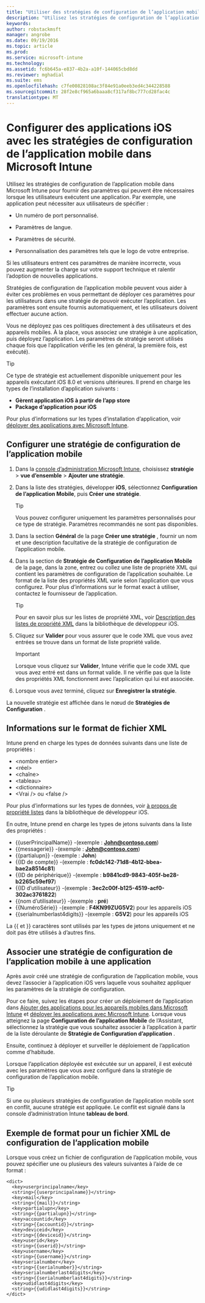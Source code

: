 ```yaml
---
title: "Utiliser des stratégies de configuration de l’application mobile iOS | Microsoft Intune"
description: "Utilisez les stratégies de configuration de l’application mobile dans Intune pour fournir des paramètres qui peuvent être nécessaires lorsque les utilisateurs exécutent une application iOS."
keywords: 
author: robstackmsft
manager: angrobe
ms.date: 09/19/2016
ms.topic: article
ms.prod: 
ms.service: microsoft-intune
ms.technology: 
ms.assetid: fc6b645a-e837-4b2a-a10f-144065cbd8dd
ms.reviewer: mghadial
ms.suite: ems
ms.openlocfilehash: c7fe00828108ac3f84e91a0eeb3ed4c344228588
ms.sourcegitcommit: 28f2e8cf965a6baaa8cf317af8bc777cd28fac4c
translationtype: MT
---
```

# Configurer des applications iOS avec les stratégies de configuration de l’application mobile dans Microsoft Intune
Utilisez les stratégies de configuration de l’application mobile dans Microsoft Intune pour fournir des paramètres qui peuvent être nécessaires lorsque les utilisateurs exécutent une application. Par exemple, une application peut nécessiter aux utilisateurs de spécifier :

-   Un numéro de port personnalisé.

-   Paramètres de langue.

-   Paramètres de sécurité.

-   Personnalisation des paramètres tels que le logo de votre entreprise.

Si les utilisateurs entrent ces paramètres de manière incorrecte, vous pouvez augmenter la charge sur votre support technique et ralentir l’adoption de nouvelles applications.

Stratégies de configuration de l’application mobile peuvent vous aider à éviter ces problèmes en vous permettant de déployer ces paramètres pour les utilisateurs dans une stratégie de pouvoir exécuter l’application. Les paramètres sont ensuite fournis automatiquement, et les utilisateurs doivent effectuer aucune action.

Vous ne déployez pas ces politiques directement à des utilisateurs et des appareils mobiles. À la place, vous associez une stratégie à une application, puis déployez l’application. Les paramètres de stratégie seront utilisés chaque fois que l’application vérifie les (en général, la première fois, est exécuté).

> [!TIP]
> Ce type de stratégie est actuellement disponible uniquement pour les appareils exécutant iOS 8.0 et versions ultérieures. Il prend en charge les types de l’installation d’application suivants :
>
> -   **Gèrent application iOS à partir de l’app store**
> -   **Package d’application pour iOS**
>
> Pour plus d’informations sur les types d’installation d’application, voir [déployer des applications avec Microsoft Intune](deploy-apps.md).

## Configurer une stratégie de configuration de l’application mobile

1.  Dans la [console d’administration Microsoft Intune](https://manage.microsoft.com), choisissez **stratégie** &gt; **vue d’ensemble** &gt; **Ajouter une stratégie**.

2.  Dans la liste des stratégies, développer **iOS**, sélectionnez **Configuration de l’application Mobile**, puis **Créer une stratégie**.

    > [!TIP]
    > Vous pouvez configurer uniquement les paramètres personnalisés pour ce type de stratégie. Paramètres recommandés ne sont pas disponibles.

3.  Dans la section **Général** de la page **Créer une stratégie** , fournir un nom et une description facultative de la stratégie de configuration de l’application mobile.

4.  Dans la section de **Stratégie de Configuration de l’application Mobile** de la page, dans la zone, entrez ou collez une liste de propriété XML qui contient les paramètres de configuration de l’application souhaitée. Le format de la liste des propriétés XML varie selon l’application que vous configurez. Pour plus d’informations sur le format exact à utiliser, contactez le fournisseur de l’application.

    > [!TIP]
    > Pour en savoir plus sur les listes de propriété XML, voir [Description des listes de propriété XML](https://developer.apple.com/library/ios/documentation/Cocoa/Conceptual/PropertyLists/UnderstandXMLPlist/UnderstandXMLPlist.html) dans la bibliothèque de développeur iOS.

5.  Cliquez sur **Valider** pour vous assurer que le code XML que vous avez entrées se trouve dans un format de liste propriété valide.

    > [!IMPORTANT]
    > Lorsque vous cliquez sur **Valider**, Intune vérifie que le code XML que vous avez entré est dans un format valide. Il ne vérifie pas que la liste des propriétés XML fonctionnent avec l’application qui lui est associée.

6.  Lorsque vous avez terminé, cliquez sur **Enregistrer la stratégie**.

La nouvelle stratégie est affichée dans le nœud de **Stratégies de Configuration** .

## Informations sur le format de fichier XML

Intune prend en charge les types de données suivants dans une liste de propriétés :
    
- &lt;nombre entier&gt;
- &lt;réel&gt;
- &lt;chaîne&gt;
- &lt;tableau&gt;
- &lt;dictionnaire&gt;
- &lt;Vrai /&gt; ou &lt;false /&gt;
     
Pour plus d’informations sur les types de données, voir [à propos de propriété listes](https://developer.apple.com/library/ios/documentation/Cocoa/Conceptual/PropertyLists/AboutPropertyLists/AboutPropertyLists.html) dans la bibliothèque de développeur iOS.

En outre, Intune prend en charge les types de jetons suivants dans la liste des propriétés :
- \{\{userPrincipalName\}\} -(exemple : **John@contoso.com**)
- \{\{messagerie\}\} -(exemple : **John@contoso.com**)
- \{\{partialupn\}\} -(exemple : **John**)
- \{\{ID de compte\}\} -(exemple : **fc0dc142-71d8-4b12-bbea-bae2a8514c81**)
- \{\{ID de périphérique\}\} -(exemple : **b9841cd9-9843-405f-be28-b2265c59ef97**)
- \{\{ID d’utilisateur\}\} -(exemple : **3ec2c00f-b125-4519-acf0-302ac3761822**)
- \{\{nom d’utilisateur\}\} -(exemple : **pré**)
- \{\{NuméroSérie\}\} -(exemple : **F4KN99ZUG5V2**) pour les appareils iOS
- \{\{serialnumberlast4digits\}\} -(exemple : **G5V2**) pour les appareils iOS
    
La \{\{ et \}\} caractères sont utilisés par les types de jetons uniquement et ne doit pas être utilisés à d’autres fins.

## Associer une stratégie de configuration de l’application mobile à une application
Après avoir créé une stratégie de configuration de l’application mobile, vous devez l’associer à l’application iOS vers laquelle vous souhaitez appliquer les paramètres de la stratégie de configuration.

Pour ce faire, suivez les étapes pour créer un déploiement de l’application dans [Ajouter des applications pour les appareils mobiles dans Microsoft Intune](add-apps-for-mobile-devices-in-microsoft-intune.md) et [déployer les applications avec Microsoft Intune](deploy-apps-in-microsoft-intune.md). Lorsque vous atteignez la page **Configuration de l’application Mobile** de l’Assistant, sélectionnez la stratégie que vous souhaitez associer à l’application à partir de la liste déroulante de **Stratégie de Configuration d’application** .

Ensuite, continuez à déployer et surveiller le déploiement de l’application comme d’habitude.

Lorsque l’application déployée est exécutée sur un appareil, il est exécuté avec les paramètres que vous avez configuré dans la stratégie de configuration de l’application mobile.

> [!TIP]
> Si une ou plusieurs stratégies de configuration de l’application mobile sont en conflit, aucune stratégie est appliquée. Le conflit est signalé dans la console d’administration Intune **tableau de bord**.

## Exemple de format pour un fichier XML de configuration de l’application mobile

Lorsque vous créez un fichier de configuration de l’application mobile, vous pouvez spécifier une ou plusieurs des valeurs suivantes à l’aide de ce format :

```
<dict>
  <key>userprincipalname</key>
  <string>{{userprincipalname}}</string>
  <key>mail</key>
  <string>{{mail}}</string>
  <key>partialupn</key>
  <string>{{partialupn}}</string>
  <key>accountid</key>
  <string>{{accountid}}</string>
  <key>deviceid</key>
  <string>{{deviceid}}</string>
  <key>userid</key>
  <string>{{userid}}</string>
  <key>username</key>
  <string>{{username}}</string>
  <key>serialnumber</key>
  <string>{{serialnumber}}</string>
  <key>serialnumberlast4digits</key>
  <string>{{serialnumberlast4digits}}</string>
  <key>udidlast4digits</key>
  <string>{{udidlast4digits}}</string>
</dict>

```
